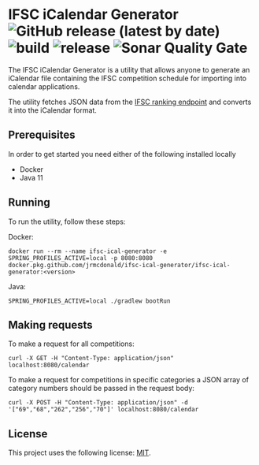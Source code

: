 # IFSC iCalendar Generator ![GitHub release (latest by date)](https://img.shields.io/github/v/release/jrmcdonald/ifsc-ical-generator) ![build](https://github.com/jrmcdonald/ifsc-ical-generator/workflows/release/badge.svg) ![release](https://github.com/jrmcdonald/ifsc-ical-generator/workflows/release/badge.svg) ![Sonar Quality Gate](https://img.shields.io/sonar/quality_gate/jrmcdonald_ifsc-ical-generator?server=https%3A%2F%2Fsonarcloud.io)

The IFSC iCalendar Generator is a utility that allows anyone to generate an iCalendar file containing the IFSC competition schedule for importing into calendar applications.

The utility fetches JSON data from the [IFSC ranking endpoint](http://egw.ifsc-climbing.org/egw/ranking/json.php) and converts it into the iCalendar format.

## Prerequisites

In order to get started you need either of the following installed locally

* Docker
* Java 11

## Running

To run the utility, follow these steps:

Docker:
```shell script
docker run --rm --name ifsc-ical-generator -e SPRING_PROFILES_ACTIVE=local -p 8080:8080 docker.pkg.github.com/jrmcdonald/ifsc-ical-generator/ifsc-ical-generator:<version>
```

Java:
```shell script
SPRING_PROFILES_ACTIVE=local ./gradlew bootRun
```

## Making requests

To make a request for all competitions:
```shell script
curl -X GET -H "Content-Type: application/json" localhost:8080/calendar
```

To make a request for competitions in specific categories a JSON array of category numbers should be passed in the request body:
```shell script
curl -X POST -H "Content-Type: application/json" -d '["69","68","262","256","70"]' localhost:8080/calendar
```

## License

This project uses the following license: [MIT](LICENSE.md).